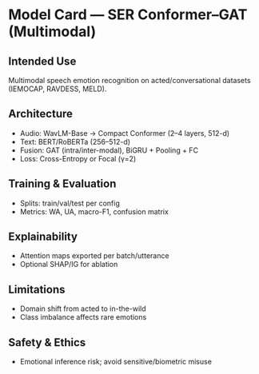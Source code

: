 # Model Card — SER Conformer–GAT (Multimodal)

## Intended Use
Multimodal speech emotion recognition on acted/conversational datasets (IEMOCAP, RAVDESS, MELD).

## Architecture
- Audio: WavLM-Base -> Compact Conformer (2–4 layers, 512-d)
- Text: BERT/RoBERTa (256–512-d)
- Fusion: GAT (intra/inter-modal), BiGRU + Pooling + FC
- Loss: Cross-Entropy or Focal (γ=2)

## Training & Evaluation
- Splits: train/val/test per config
- Metrics: WA, UA, macro-F1, confusion matrix

## Explainability
- Attention maps exported per batch/utterance
- Optional SHAP/IG for ablation

## Limitations
- Domain shift from acted to in-the-wild
- Class imbalance affects rare emotions

## Safety & Ethics
- Emotional inference risk; avoid sensitive/biometric misuse
